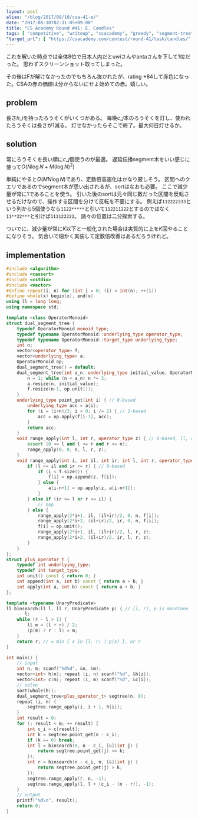 ```yaml
---
layout: post
alias: "/blog/2017/08/10/csa-41-e/"
date: "2017-08-10T02:31:05+09:00"
title: "CS Academy Round #41: E. Candles"
tags: [ "competitive", "writeup", "csacademy", "greedy", "segment-tree", "lazy-propagation", "binary-search" ]
"target_url": [ "https://csacademy.com/contest/round-41/task/candles/" ]
---
```


これを解いた時点では全体$8$位で日本人内だとuwiさんやantaさんを下して$1$位だった。
思わずスクリーンショット取ってしまった。

その後はFが解けなかったのでもちろん抜かれたが、rating +84して赤色になった。CSAの赤の価値は分からないにせよ始めての赤。嬉しい。

## problem

長さ$h\_i$を持ったろうそくがいくつかある。
毎晩$c\_j$本のろうそくを灯し、使われたろうそくは長さが$1$減る。
灯せなかったらそこで終了。最大何日灯せるか。

## solution

常にろうそくを長い順に$c\_j$個使うのが最適。
遅延伝播segment木をいい感じに使って$O(N \log N + M (\log N)^2)$

単純にやると$O(MN \log N)$であり、定数倍高速化はかなり厳しそう。
区間へのクエリであるのでsegment木が思い出されるが、sortはなおも必要。
ここで減少量が常に$1$であることを使う。
引いた後のsortは元々同じ数だった区間を反転させるだけなので、操作する区間を分けて反転を不要にする。
例えば`112222333`という列から$5$個使うなら`1122*****`と引いて`112211222`とするのではなく`11**22***`と引けば`111122222`。
諸々の位置は二分探索する。


ついでに、減少量が常に$K$以下と一般化された場合は実質的に上を$K$回やることになりそう。
気合いで細かく実装して定数倍改善はあるだろうけれど。

## implementation

``` c++
#include <algorithm>
#include <cassert>
#include <cstdio>
#include <vector>
#define repeat(i, n) for (int i = 0; (i) < int(n); ++(i))
#define whole(x) begin(x), end(x)
using ll = long long;
using namespace std;

template <class OperatorMonoid>
struct dual_segment_tree {
    typedef OperatorMonoid monoid_type;
    typedef typename OperatorMonoid::underlying_type operator_type;
    typedef typename OperatorMonoid::target_type underlying_type;
    int n;
    vector<operator_type> f;
    vector<underlying_type> a;
    OperatorMonoid op;
    dual_segment_tree() = default;
    dual_segment_tree(int a_n, underlying_type initial_value, OperatorMonoid const & a_op = OperatorMonoid()) : op(a_op) {
        n = 1; while (n < a_n) n *= 2;
        a.resize(n, initial_value);
        f.resize(n-1, op.unit());
    }
    underlying_type point_get(int i) { // 0-based
        underlying_type acc = a[i];
        for (i = (i+n)/2; i > 0; i /= 2) { // 1-based
            acc = op.apply(f[i-1], acc);
        }
        return acc;
    }
    void range_apply(int l, int r, operator_type z) { // 0-based, [l, r)
        assert (0 <= l and l <= r and r <= n);
        range_apply(0, 0, n, l, r, z);
    }
    void range_apply(int i, int il, int ir, int l, int r, operator_type z) {
        if (l <= il and ir <= r) { // 0-based
            if (i < f.size()) {
                f[i] = op.append(z, f[i]);
            } else {
                a[i-n+1] = op.apply(z, a[i-n+1]);
            }
        } else if (ir <= l or r <= il) {
            // nop
        } else {
            range_apply(2*i+1, il, (il+ir)/2, 0, n, f[i]);
            range_apply(2*i+2, (il+ir)/2, ir, 0, n, f[i]);
            f[i] = op.unit();
            range_apply(2*i+1, il, (il+ir)/2, l, r, z);
            range_apply(2*i+2, (il+ir)/2, ir, l, r, z);
        }
    }
};
struct plus_operator_t {
    typedef int underlying_type;
    typedef int target_type;
    int unit() const { return 0; }
    int append(int a, int b) const { return a + b; }
    int apply(int a, int b) const { return a + b; }
};

template <typename UnaryPredicate>
ll binsearch(ll l, ll r, UnaryPredicate p) { // [l, r), p is monotone
    -- l;
    while (r - l > 1) {
        ll m = (l + r) / 2;
        (p(m) ? r : l) = m;
    }
    return r; // = min { x in [l, r) | p(x) }, or r
}

int main() {
    // input
    int n, m; scanf("%d%d", &n, &m);
    vector<int> h(n); repeat (i, n) scanf("%d", &h[i]);
    vector<int> c(m); repeat (i, m) scanf("%d", &c[i]);
    // solve
    sort(whole(h));
    dual_segment_tree<plus_operator_t> segtree(n, 0);
    repeat (i, n) {
        segtree.range_apply(i, i + 1, h[i]);
    }
    int result = 0;
    for (; result < m; ++ result) {
        int c_i = c[result];
        int k = segtree.point_get(n - c_i);
        if (k == 0) break;
        int l = binsearch(0, n - c_i, [&](int j) {
            return segtree.point_get(j) >= k;
        });
        int r = binsearch(n - c_i, n, [&](int j) {
            return segtree.point_get(j) > k;
        });
        segtree.range_apply(r, n, -1);
        segtree.range_apply(l, l + (c_i - (n - r)), -1);
    }
    // output
    printf("%d\n", result);
    return 0;
}
```
